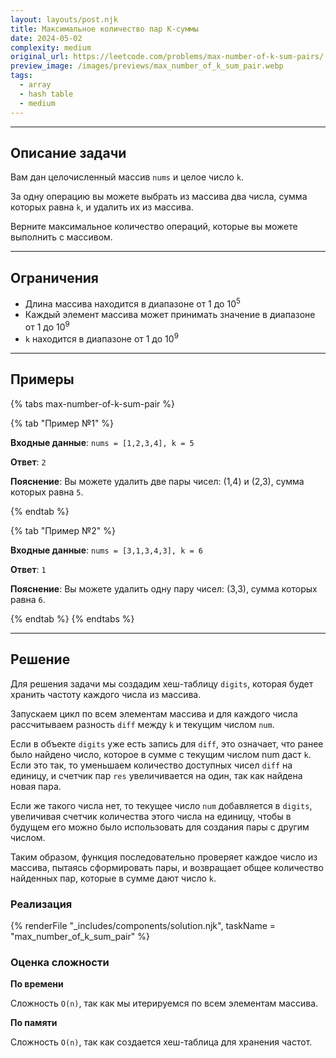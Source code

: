 ```yaml
---
layout: layouts/post.njk
title: Максимальное количество пар K-суммы
date: 2024-05-02
complexity: medium
original_url: https://leetcode.com/problems/max-number-of-k-sum-pairs/
preview_image: /images/previews/max_number_of_k_sum_pair.webp
tags:
  - array
  - hash table
  - medium
---
```

---

## Описание задачи

Вам дан целочисленный массив `nums` и целое число `k`.

За одну операцию вы можете выбрать из массива два числа, сумма которых равна `k`, и удалить их из массива.

Верните максимальное количество операций, которые вы можете выполнить с массивом.

---

## Ограничения

- Длина массива находится в диапазоне от 1 до 10<sup>5</sup>
- Каждый элемент массива может принимать значение в диапазоне от 1 до 10<sup>9</sup>
- `k` находится в диапазоне от 1 до 10<sup>9</sup>

---

## Примеры

{% tabs max-number-of-k-sum-pair %}

{% tab "Пример №1" %}

**Входные данные**: `nums = [1,2,3,4], k = 5`

**Ответ**: `2`

**Пояснение**: Вы можете удалить две пары чисел: (1,4) и (2,3), сумма которых равна `5`.

{% endtab %}

{% tab "Пример №2" %}

**Входные данные**: `nums = [3,1,3,4,3], k = 6`

**Ответ**: `1`

**Пояснение**: Вы можете удалить одну пару чисел: (3,3), сумма которых равна `6`.

{% endtab %}
{% endtabs %}

---

## Решение

Для решения задачи мы создадим хеш-таблицу `digits`, которая будет хранить частоту каждого числа из массива.

Запускаем цикл по всем элементам массива и для каждого числа рассчитываем разность `diff` между `k` и текущим числом `num`.

Если в объекте `digits` уже есть запись для `diff`, это означает, что ранее было найдено число, которое в сумме с текущим числом num даст `k`.
Если это так, то уменьшаем количество доступных чисел `diff` на единицу, и счетчик пар `res` увеличивается на один, так как найдена новая пара.

Если же такого числа нет, то текущее число `num` добавляется в `digits`, увеличивая счетчик количества этого числа на
единицу, чтобы в будущем его можно было использовать для создания пары с другим числом.

Таким образом, функция последовательно проверяет каждое число из массива, пытаясь сформировать пары, и возвращает общее
количество найденных пар, которые в сумме дают число `k`.

### Реализация

{% renderFile "_includes/components/solution.njk", taskName = "max_number_of_k_sum_pair" %}

### Оценка сложности

**По времени**

Сложность `O(n)`, так как мы итерируемся по всем элементам массива.

**По памяти**

Сложность `O(n)`, так как создается хеш-таблица для хранения частот.
